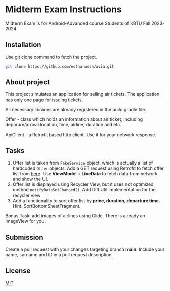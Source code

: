 # Midterm Exam Instructions

Midterm Exam is for Android-Advanced course Students of KBTU Fall 2023-2024

## Installation

Use git clone command to fetch the project.

```bash
git clone https://github.com/estharossa/avia.git
```

## About project

This project simulates an application for selling air tickets. The application has only one page for issuing tickets.

All necessary libraries are already registered in the build.gradle file.

Offer - class which holds an information about air ticket, including deparure/arrival location, time, airline, duration and etc.

ApiClient - a Retrofit based http client. Use it for your network response.


## Tasks

1. Offer list is taken from `FakeService` object, which is actually a list of hardcoded `Offer` objects. Add a GET request using Retrofit to fetch offer list from [here](https://my-json-server.typicode.com/estharossa/android-avia-db/db). Use **ViewModel + LiveData** to fetch data from network and show the UI.
2. Offer list is displayed using Recycler View, but it uses not optimized method `notifyDataSetChanged()`. Add Diff.Util implementation for the recycler view
3. Add a functionality to sort offer list by **price, duration, departure time.** 
Hint: SortBottomSheetFragment.

Bonus Task: add images of airlines using Glide. There is already an ImageView for you.

## Submission

Create a pull request with your changes targeting branch **main**. 
Include your name, surname and ID in a pull request description.

## License

[MIT](https://choosealicense.com/licenses/mit/)
